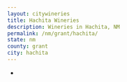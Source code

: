 ```yaml
---
layout: citywineries
title: Hachita Wineries
description: Wineries in Hachita, NM
permalink: /nm/grant/hachita/
state: nm
county: grant
city: hachita
---
```

-
